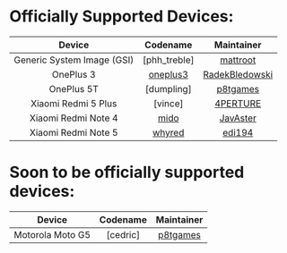 
Officially Supported Devices:
=============================

| Device                            | Codename                                                                           | Maintainer                                                | 
| :-------------------------------: | :--------------------------------------------------------------------------------: | :-------------------------------------------------------: | 
| Generic System Image (GSI)        | [phh_treble]                                                                       | [mattroot](https://github.com/mattroot)                   |
| OnePlus 3                        | [oneplus3](https://github.com/pornypie/device_oneplus_oneplus3)                   | [RadekBledowski](https://github.com/radekbledowski)                       |
| OnePlus 5T                        | [dumpling]                                                                         | [p8tgames](https://github.com/p8tgames)                       |
| Xiaomi Redmi 5 Plus | [vince] | [4PERTURE](https://github.com/4PERTURE) |
| Xiaomi Redmi Note 4               | [mido](https://github.com/pornypie/android_device_xiaomi_mido)                     | [JavAster](https://github.com/JavAster)                   |
| Xiaomi Redmi Note 5               | [whyred](https://github.com/pornypie/android_device_xiaomi_whyred)                 | [edi194](https://github.com/edi184)                       |


<!-- Note for maintainers: add your devices in alphabetical order by the "Device" column, not "Codename" -->
Soon to be officially supported devices:
=============================
| Device                            | Codename                                                                           | Maintainer                                                | 
| :-------------------------------: | :--------------------------------------------------------------------------------: | :-------------------------------------------------------: | 
| Motorola Moto G5                  | [cedric]                                                                           | [p8tgames](https://github.com/p8tgames)                       |
